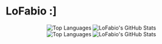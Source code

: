 # LoFabio :]

<div align="center">
  <img alt="Top Languages" src="https://github-readme-stats.vercel.app/api?username=LoFabio&show_icons=true&layout=compact&hide_border=true&theme=transparent"/>
  <img alt="LoFabio's GitHub Stats" src="https://github-readme-stats.vercel.app/api/top-langs/?username=LoFabio&layout=donut&hide_border=true&theme=transparent"/>
</div>

<div align="center">
  <img alt="Top Languages" src="github-readme-stats-fork-lofabio.vercel.app?username=LoFabio&show_icons=true&layout=compact&hide_border=true&theme=transparent"/>
  <img alt="LoFabio's GitHub Stats" src="github-readme-stats-fork-lofabio.vercel.app?username=LoFabio&layout=donut&hide_border=true&theme=transparent"/>
</div>
